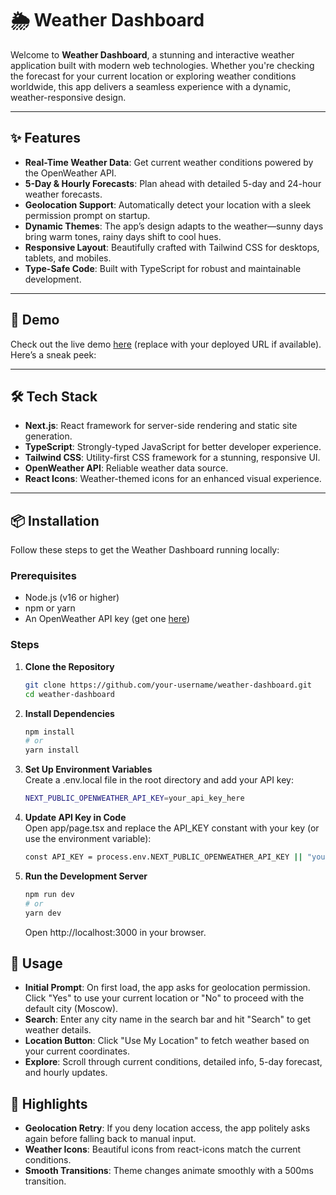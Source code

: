 # 🌦️ Weather Dashboard

Welcome to **Weather Dashboard**, a stunning and interactive weather application built with modern web technologies. Whether you're checking the forecast for your current location or exploring weather conditions worldwide, this app delivers a seamless experience with a dynamic, weather-responsive design.

---

## ✨ Features

- **Real-Time Weather Data**: Get current weather conditions powered by the OpenWeather API.
- **5-Day & Hourly Forecasts**: Plan ahead with detailed 5-day and 24-hour weather forecasts.
- **Geolocation Support**: Automatically detect your location with a sleek permission prompt on startup.
- **Dynamic Themes**: The app’s design adapts to the weather—sunny days bring warm tones, rainy days shift to cool hues.
- **Responsive Layout**: Beautifully crafted with Tailwind CSS for desktops, tablets, and mobiles.
- **Type-Safe Code**: Built with TypeScript for robust and maintainable development.

---

## 🚀 Demo

Check out the live demo [here](#) (replace with your deployed URL if available).  
Here’s a sneak peek:

---

## 🛠️ Tech Stack

- **Next.js**: React framework for server-side rendering and static site generation.
- **TypeScript**: Strongly-typed JavaScript for better developer experience.
- **Tailwind CSS**: Utility-first CSS framework for a stunning, responsive UI.
- **OpenWeather API**: Reliable weather data source.
- **React Icons**: Weather-themed icons for an enhanced visual experience.

---

## 📦 Installation

Follow these steps to get the Weather Dashboard running locally:

### Prerequisites

- Node.js (v16 or higher)
- npm or yarn
- An OpenWeather API key (get one [here](https://openweathermap.org/api))

### Steps

1. **Clone the Repository**

   ```bash
   git clone https://github.com/your-username/weather-dashboard.git
   cd weather-dashboard
   ```

2. **Install Dependencies**

   ```bash
   npm install
   # or
   yarn install
   ```

3. **Set Up Environment Variables**<br/>
   Create a .env.local file in the root directory and add your API key:
   ```bash
   NEXT_PUBLIC_OPENWEATHER_API_KEY=your_api_key_here
   ```
4. **Update API Key in Code**<br/>
   Open app/page.tsx and replace the API_KEY constant with your key (or use the environment variable):

   ```bash
   const API_KEY = process.env.NEXT_PUBLIC_OPENWEATHER_API_KEY || "your_default_key";
   ```

5. **Run the Development Server**<br/>
   ```bash
   npm run dev
   # or
   yarn dev
   ```
   Open http://localhost:3000 in your browser.

## 🎨 Usage

- **Initial Prompt**: On first load, the app asks for geolocation permission. Click "Yes" to use your current location or "No" to proceed with the default city (Moscow).
- **Search**: Enter any city name in the search bar and hit "Search" to get weather details.
- **Location Button**: Click "Use My Location" to fetch weather based on your current coordinates.
- **Explore**: Scroll through current conditions, detailed info, 5-day forecast, and hourly updates.

## 🌟 Highlights

- **Geolocation Retry**: If you deny location access, the app politely asks again before falling back to manual input.
- **Weather Icons**: Beautiful icons from react-icons match the current conditions.
- **Smooth Transitions**: Theme changes animate smoothly with a 500ms transition.
